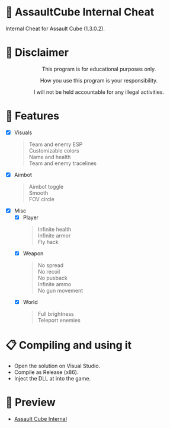 # 🔧 AssaultCube Internal Cheat
Internal Cheat for Assault Cube (1.3.0.2).  

# 🚧 Disclaimer
<p align="center">This program is for educational purposes only.</p>
<p align="center">How you use this program is your responsibility.</p>
<p align="center">I will not be held accountable for any illegal activities.</p>

# 📙 Features
- [x] Visuals
    > Team and enemy ESP  
    > Customizable colors  
    > Name and health  
    > Team and enemy tracelines
- [x] Aimbot
    > Aimbot toggle  
    > Smooth  
    > FOV circle
- [x] Misc  
    - [x] Player
      > Infinite health  
      > Infinite armor  
      > Fly hack
    - [x] Weapon
      > No spread  
      > No recoil  
      > No pusback  
      > Infinite ammo  
      > No gun movement
    - [x] World
      > Full brightness  
      > Teleport enemies

# 📋 Compiling and using it
- Open the solution on Visual Studio.  
- Compile as Release (x86).  
- Inject the DLL at into the game.  
  
# 🎥 Preview
- [Assault Cube Internal](https://www.youtube.com/watch?v=_nF3UcMUA6w)
